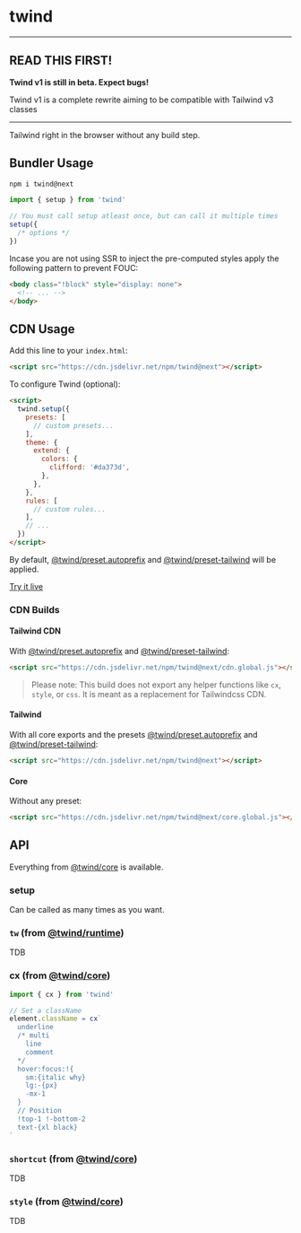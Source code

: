 # twind

---

## READ THIS FIRST!

**Twind v1 is still in beta. Expect bugs!**

Twind v1 is a complete rewrite aiming to be compatible with Tailwind v3 classes

---

Tailwind right in the browser without any build step.

## Bundler Usage

```sh
npm i twind@next
```

```js
import { setup } from 'twind'

// You must call setup atleast once, but can call it multiple times
setup({
  /* options */
})
```

Incase you are not using SSR to inject the pre-computed styles apply the following pattern to prevent FOUC:

```html
<body class="!block" style="display: none">
  <!-- ... -->
</body>
```

## CDN Usage

Add this line to your `index.html`:

```html
<script src="https://cdn.jsdelivr.net/npm/twind@next"></script>
```

To configure Twind (optional):

```html
<script>
  twind.setup({
    presets: [
      // custom presets...
    ],
    theme: {
      extend: {
        colors: {
          clifford: '#da373d',
        },
      },
    },
    rules: [
      // custom rules...
    ],
    // ...
  })
</script>
```

By default, [@twind/preset.autoprefix](https://www.npmjs.com/package/@twind/preset-autoprefix) and [@twind/preset-tailwind](https://www.npmjs.com/package/@twind/preset-tailwind) will be applied.

[Try it live](https://stackblitz.com/edit/twind-v1-example?file=index.html)

### CDN Builds

#### Tailwind CDN

With [@twind/preset.autoprefix](https://www.npmjs.com/package/@twind/preset-autoprefix) and [@twind/preset-tailwind](https://www.npmjs.com/package/@twind/preset-tailwind):

```html
<script src="https://cdn.jsdelivr.net/npm/twind@next/cdn.global.js"></script>
```

> Please note: This build does not export any helper functions like `cx`, `style`, or `css`. It is meant as a replacement for Tailwindcss CDN.

#### Tailwind

With all core exports and the presets [@twind/preset.autoprefix](https://www.npmjs.com/package/@twind/preset-autoprefix) and [@twind/preset-tailwind](https://www.npmjs.com/package/@twind/preset-tailwind):

```html
<script src="https://cdn.jsdelivr.net/npm/twind@next"></script>
```

#### Core

Without any preset:

```html
<script src="https://cdn.jsdelivr.net/npm/twind@next/core.global.js"></script>
```

## API

Everything from [@twind/core](https://www.npmjs.com/package/@twind/core) is available.

### setup

Can be called as many times as you want.

### `tw` (from [@twind/runtime](https://www.npmjs.com/package/@twind/runtime))

TDB

### cx (from [@twind/core](https://www.npmjs.com/package/@twind/core))

```js
import { cx } from 'twind'

// Set a className
element.className = cx`
  underline
  /* multi
    line
    comment
  */
  hover:focus:!{
    sm:{italic why}
    lg:-{px}
    -mx-1
  }
  // Position
  !top-1 !-bottom-2
  text-{xl black}
`
```

### `shortcut` (from [@twind/core](https://www.npmjs.com/package/@twind/core))

TDB

### `style` (from [@twind/core](https://www.npmjs.com/package/@twind/core))

TDB
